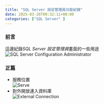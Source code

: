 ```yaml
---
title: "SQL Server 設定管理員功能紀錄"
date: 2025-03-26T00:32:11+08:00
categories: ["SQL Server" ]
---
```

### 前言
這邊紀錄*SQL Server 設定管理員*畫面的一些用途  
![SQL Server Configuration Administrator](/images/20250326/1.jpg "sql_server_configuration_administrator")  
### 正篇
- 服務位置  
![Serve](/images/20250326/2.jpg "serve")  
- 對外開放連入資料庫  
![External Connection](/images/20250326/3.jpg "external_connection")  